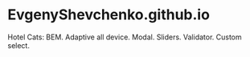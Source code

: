 # EvgenyShevchenko.github.io
Hotel Cats:
BEM. Adaptive all device. Modal. Sliders. Validator. Custom select. 
